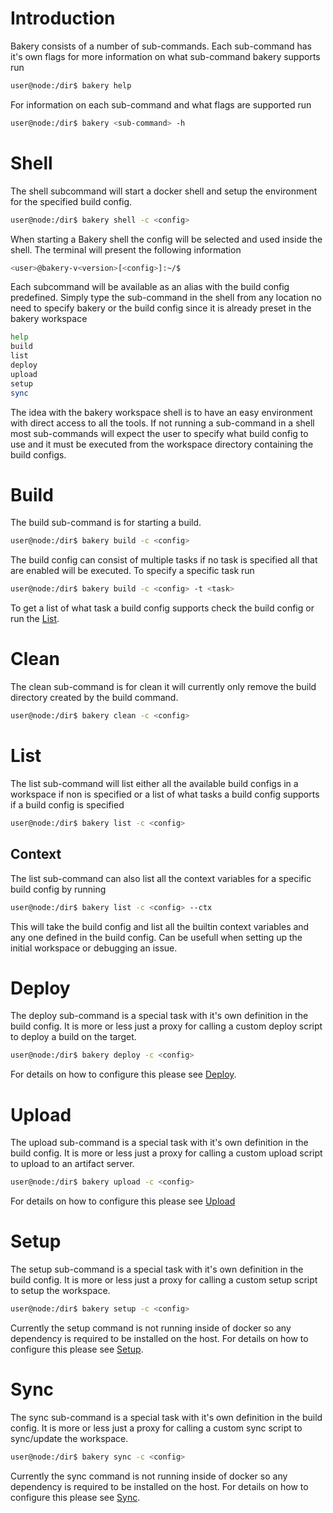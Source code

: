 # Introduction

Bakery consists of a number of sub-commands. Each sub-command has it's own flags for more information on what sub-command bakery supports run

```bash
user@node:/dir$ bakery help
```

For information on each sub-command and what flags are supported run

```bash
user@node:/dir$ bakery <sub-command> -h
```
# Shell

The shell subcommand will start a docker shell and setup the environment for the specified build config.

```bash
user@node:/dir$ bakery shell -c <config>
```

When starting a Bakery shell the config will be selected and used inside the shell. The terminal will present the following information

```bash
<user>@bakery-v<version>[<config>]:~/$
```

Each subcommand will be available as an alias with the build config predefined. Simply type the sub-command in the shell from any location
no need to specify bakery or the build config since it is already preset in the bakery workspace

```bash
help
build
list
deploy
upload
setup
sync
```

The idea with the bakery workspace shell is to have an easy environment with direct access to all the tools. If not running a sub-command in a shell most sub-commands will expect the user to specify what build config to use and it must be executed from the workspace directory containing the
build configs.


# Build

The build sub-command is for starting a build.

```bash
user@node:/dir$ bakery build -c <config>
```

The build config can consist of multiple tasks if no task is specified all that are enabled will be executed. To specify a specific task run

```bash
user@node:/dir$ bakery build -c <config> -t <task>
```

To get a list of what task a build config supports check the build config or run the [List](#List).

# Clean

The clean sub-command is for clean it will currently only remove the build directory created by the build command.

```bash
user@node:/dir$ bakery clean -c <config>
```

# List

The list sub-command will list either all the available build configs in a workspace if non is specified or a list of what tasks a build config supports if a build config is specified

```bash
user@node:/dir$ bakery list -c <config>
```

## Context

The list sub-command can also list all the context variables for a specific build config by running

```bash
user@node:/dir$ bakery list -c <config> --ctx
```

This will take the build config and list all the builtin context variables and any one defined in the build config. Can be usefull when setting up the initial workspace or debugging an issue.


# Deploy

The deploy sub-command is a special task with it's own definition in the build config. It is more or less just a proxy for calling a custom deploy script to deploy a build on the target.

```bash
user@node:/dir$ bakery deploy -c <config>
```

For details on how to configure this please see [Deploy](build-config.md#Deploy).

# Upload

The upload sub-command is a special task with it's own definition in the build config. It is more or less just a proxy for calling a custom upload script to upload to an artifact server.

```bash
user@node:/dir$ bakery upload -c <config>
```

For details on how to configure this please see [Upload](build-config.md#Upload)

# Setup

The setup sub-command is a special task with it's own definition in the build config. It is more or less just a proxy for calling a custom setup script to setup the workspace.

```bash
user@node:/dir$ bakery setup -c <config>
```

Currently the setup command is not running inside of docker so any dependency is required to be installed on the host. For details on how to configure this please see [Setup](build-config.md#Setup).

# Sync

The sync sub-command is a special task with it's own definition in the build config. It is more or less just a proxy for calling a custom sync script to sync/update the workspace.

```bash
user@node:/dir$ bakery sync -c <config>
```

Currently the sync command is not running inside of docker so any dependency is required to be installed on the host. For details on how to configure this please see [Sync](build-config.md#Sync).

